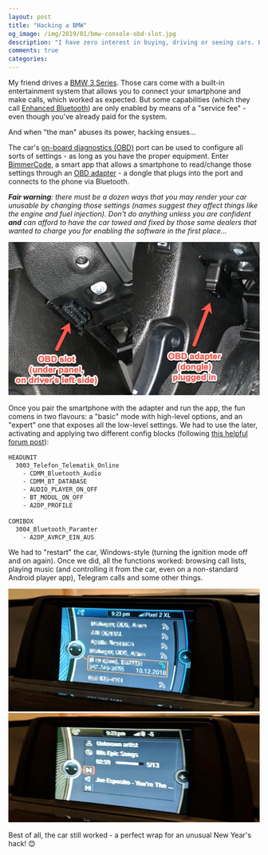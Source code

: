 ```yaml
---
layout: post
title: "Hacking a BMW"
og_image: /img/2019/01/bmw-console-obd-slot.jpg
description: "I have zero interest in buying, driving or seeing cars. But *hacking* one, well..."
comments: true
categories:
---
```


My friend drives a [BMW 3 Series](https://en.wikipedia.org/wiki/BMW_3_Series_(F30)). Those cars come with a built-in entertainment system that allows you to connect your smartphone and make calls, which worked as expected. But some capabilities (which they call [Enhanced Bluetooth](https://www.youtube.com/watch?v=tBZFPzJadvI)) are only enabled by means of a "service fee" - even though you've already paid for the system.

And when "the man" abuses its power, hacking ensues...

<!--more-->

The car's [on-board diagnostics (OBD)](https://en.wikipedia.org/wiki/On-board_diagnostics) port can be used to configure all sorts of settings - as long as you have the proper equipment. Enter [BimmerCode](http://www.bimmercodeapp.com), a smart app that allows a smartphone to read/change those settings through an [OBD adapter](http://www.bimmercodeapp.com/adapter/) - a dongle that plugs into the port and connects to the phone via Bluetooth.

_**Fair warning**: there must be a dozen ways that you may render your car unusable by changing those settings (names suggest they affect things like the engine and fuel injection). Don't do anything unless you are confident **and** can afford to have the car towed and fixed by those same dealers that wanted to charge you for enabling the software in the first place..._

![Console OBD slot and dongle](/img/2019/01/bmw-console-obd-slot.jpg)

Once you pair the smartphone with the adapter and run the app, the fun comens in two flavours: a "basic" mode with high-level options, and an "expert" one that exposes all the low-level settings. We had to use the later, activating and applying two different config blocks (following [this helpful forum post](https://f30.bimmerpost.com/forums/showthread.php?t=1474066)):

```
HEADUNIT
  3003_Telefon_Telematik_Online
    - CDMM_Bluetooth_Audio
    - CDMM_BT_DATABASE
    - AUDIO_PLAYER_ON_OFF
    - BT_MODUL_ON_OFF
    - A2DP_PROFILE

COMIBOX
  3004_Bluetooth_Paramter
    - A2DP_AVRCP_EIN_AUS
```

We had to "restart" the car,  Windows-style (turning the ignition mode off and on again). Once we did, all the functions worked: browsing call lists, playing music (and controlling it from the car, even on a non-standard Android player app), Telegram calls and some other things.

![It snagged my call list...](/img/2019/01/contacts.jpg)
![...but played songs](/img/2019/01/music.jpg)

Best of all, the car still worked - a perfect wrap for an unusual New Year's hack! 😊
